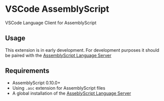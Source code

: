 # VSCode AssemblyScript

VSCode Language Client for AssemblyScript

## Usage

This extension is in early development. For development purposes it should
be paired with the [AssemblyScript Language Server](https://github.com/saulecabrera/asls)

## Requirements

- AssemblyScript 0.10.0+
- Using `.asc` extension for AssemblyScript files
- A global installation of the [AsseblyScript Language Server](https://github.com/saulecabrera/asls)
